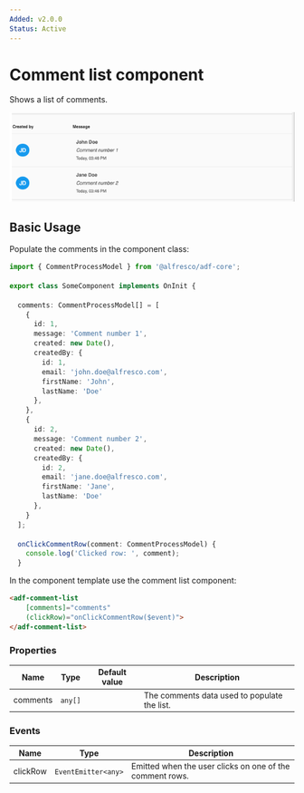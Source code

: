```yaml
---
Added: v2.0.0
Status: Active
---
```

# Comment list component

Shows a list of comments.

![ADF Comment List](docassets/images/adf-comment-list.png)

## Basic Usage

Populate the comments in the component class:

```ts
import { CommentProcessModel } from '@alfresco/adf-core';

export class SomeComponent implements OnInit {

  comments: CommentProcessModel[] = [
    {
      id: 1,
      message: 'Comment number 1',
      created: new Date(),
      createdBy: {
        id: 1,
        email: 'john.doe@alfresco.com',
        firstName: 'John',
        lastName: 'Doe'
      },
    },
    {
      id: 2,
      message: 'Comment number 2',
      created: new Date(),
      createdBy: {
        id: 2,
        email: 'jane.doe@alfresco.com',
        firstName: 'Jane',
        lastName: 'Doe'
      },
    }
  ];
    
  onClickCommentRow(comment: CommentProcessModel) {
    console.log('Clicked row: ', comment);
  }
```

In the component template use the comment list component:

```html
<adf-comment-list 
    [comments]="comments"
    (clickRow)="onClickCommentRow($event)">
</adf-comment-list>        
```

### Properties

| Name | Type | Default value | Description |
| ---- | ---- | ------------- | ----------- |
| comments | `any[]` |  | The comments data used to populate the list.  |

### Events

| Name | Type | Description |
| ---- | ---- | ----------- |
| clickRow | `EventEmitter<any>` | Emitted when the user clicks on one of the comment rows. |

